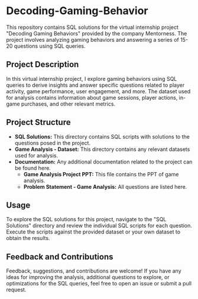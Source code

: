 # Decoding-Gaming-Behavior
This repository contains SQL solutions for the virtual internship project "Decoding Gaming Behaviors" provided by the company Mentorness. The project involves analyzing gaming behaviors and answering a series of 15-20 questions using SQL queries.

## Project Description

In this virtual internship project, I explore gaming behaviors using SQL queries to derive insights and answer specific questions related to player activity, game performance, user engagement, and more. The dataset used for analysis contains information about game sessions, player actions, in-game purchases, and other relevant metrics.

## Project Structure

- **SQL Solutions:** This directory contains SQL scripts with solutions to the questions posed in the project.
- **Game Analysis - Dataset:** This directory contains any relevant datasets used for analysis.
- **Documentation:** Any additional documentation related to the project can be found here.
  - **Game Analysis Project PPT:** This file contains the PPT of game analysis.
  - **Problem Statement - Game Analysis:** All questions are listed here.

## Usage

To explore the SQL solutions for this project, navigate to the "SQL Solutions" directory and review the individual SQL scripts for each question. Execute the scripts against the provided dataset or your own dataset to obtain the results.

## Feedback and Contributions

Feedback, suggestions, and contributions are welcome! If you have any ideas for improving the analysis, additional questions to explore, or optimizations for the SQL queries, feel free to open an issue or submit a pull request.
